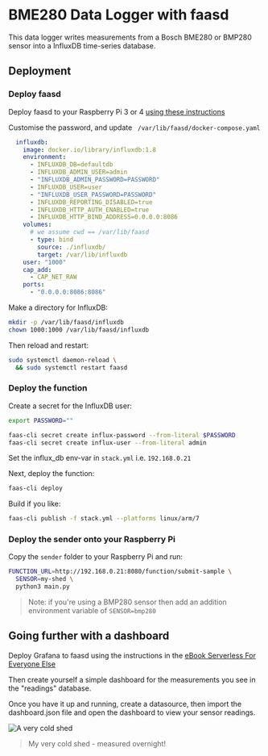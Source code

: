 # BME280 Data Logger with faasd

This data logger writes measurements from a Bosch BME280 or BMP280 sensor into a InfluxDB time-series database.

## Deployment

### Deploy faasd

Deploy faasd to your Raspberry Pi 3 or 4 [using these instructions](https://github.com/openfaas/faasd)

Customise the password, and update ` /var/lib/faasd/docker-compose.yaml`

```yaml
  influxdb:
    image: docker.io/library/influxdb:1.8
    environment:
      - INFLUXDB_DB=defaultdb
      - INFLUXDB_ADMIN_USER=admin
      - "INFLUXDB_ADMIN_PASSWORD=PASSWORD"
      - INFLUXDB_USER=user
      - "INFLUXDB_USER_PASSWORD=PASSWORD"
      - INFLUXDB_REPORTING_DISABLED=true
      - INFLUXDB_HTTP_AUTH_ENABLED=true
      - INFLUXDB_HTTP_BIND_ADDRESS=0.0.0.0:8086
    volumes:
      # we assume cwd == /var/lib/faasd
      - type: bind
        source: ./influxdb/
        target: /var/lib/influxdb
    user: "1000" 
    cap_add:
      - CAP_NET_RAW
    ports:
      - "0.0.0.0:8086:8086"
```

Make a directory for InfluxDB:

```bash
mkdir -p /var/lib/faasd/influxdb
chown 1000:1000 /var/lib/faasd/influxdb
```

Then reload and restart:

```bash
sudo systemctl daemon-reload \
  && sudo systemctl restart faasd
```

### Deploy the function

Create a secret for the InfluxDB user:

```bash
export PASSWORD=""

faas-cli secret create influx-password --from-literal $PASSWORD
faas-cli secret create influx-user --from-literal admin
```

Set the influx_db env-var in `stack.yml` i.e. `192.168.0.21`

Next, deploy the function:

```bash
faas-cli deploy
```

Build if you like:

```bash
faas-cli publish -f stack.yml --platforms linux/arm/7
```

### Deploy the sender onto your Raspberry Pi

Copy the `sender` folder to your Raspberry Pi and run:

```bash
FUNCTION_URL=http://192.168.0.21:8080/function/submit-sample \
  SENSOR=my-shed \
  python3 main.py
```

> Note: if you're using a BMP280 sensor then add an addition environment variable of `SENSOR=bmp280`

## Going further with a dashboard

Deploy Grafana to faasd using the instructions in the [eBook Serverless For Everyone Else](https://gumroad.com/l/serverless-for-everyone-else)

Then create yourself a simple dashboard for the measurements you see in the "readings" database.

Once you have it up and running, create a datasource, then import the dashboard.json file and open the dashboard to view your sensor readings.

![A very cold shed](https://pbs.twimg.com/media/E0H6WhfXIAAMOR3?format=jpg&name=medium)
> My very cold shed - measured overnight!

